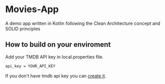 # Movies-App
A demo app written in Kotlin following the Clean Architecture concept and SOLID principles

## How to build on your enviroment
Add your TMDB API key in local.properties file.

```xml
api_key = YOUR_API_KEY
```

If you don't have tmdb api key you can [create it](https://developers.themoviedb.org/3/getting-started/introduction).
